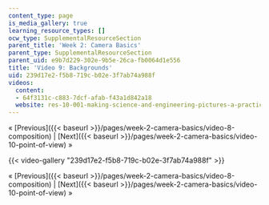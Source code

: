 ```yaml
---
content_type: page
is_media_gallery: true
learning_resource_types: []
ocw_type: SupplementalResourceSection
parent_title: 'Week 2: Camera Basics'
parent_type: SupplementalResourceSection
parent_uid: e9b7d229-302e-9b5e-26ca-fb0064d1e556
title: 'Video 9: Backgrounds'
uid: 239d17e2-f5b8-719c-b02e-3f7ab74a988f
videos:
  content:
  - 64f3131c-c883-7dcf-afab-f43a1d842a18
  website: res-10-001-making-science-and-engineering-pictures-a-practical-guide-to-presenting-your-work-spring-2016
---
```


« [Previous]({{< baseurl >}}/pages/week-2-camera-basics/video-8-composition) | [Next]({{< baseurl >}}/pages/week-2-camera-basics/video-10-point-of-view) »

{{< video-gallery "239d17e2-f5b8-719c-b02e-3f7ab74a988f" >}}


« [Previous]({{< baseurl >}}/pages/week-2-camera-basics/video-8-composition) | [Next]({{< baseurl >}}/pages/week-2-camera-basics/video-10-point-of-view) »